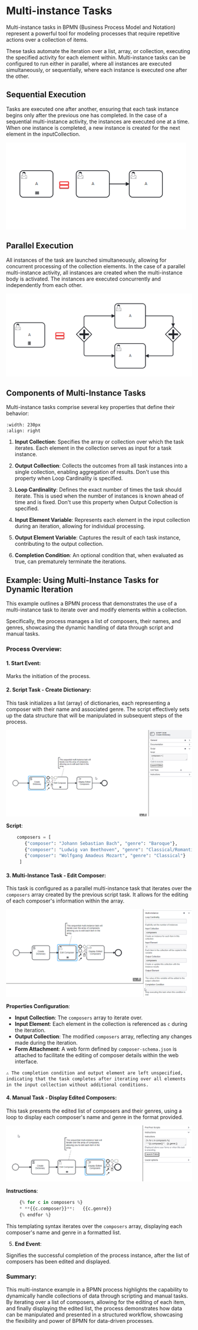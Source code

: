 # Multi-instance Tasks
Multi-instance tasks in BPMN (Business Process Model and Notation) represent a powerful tool for modeling processes that require repetitive actions over a collection of items.

These tasks automate the iteration over a list, array, or collection, executing the specified activity for each element within. Multi-instance tasks can be configured to run either in parallel, where all instances are executed simultaneously, or sequentially, where each instance is executed one after the other.

## **Sequential Execution**

Tasks are executed one after another, ensuring that each task instance begins only after the previous one has completed.
In the case of a sequential multi-instance activity, the instances are executed one at a time. When one instance is completed, a new instance is created for the next element in the inputCollection.

![Multi_instance_Sequential](images/multiinstance_sequential_example.png)

## **Parallel Execution**

All instances of the task are launched simultaneously, allowing for concurrent processing of the collection elements. In the case of a parallel multi-instance activity, all instances are created when the multi-instance body is activated. The instances are executed concurrently and independently from each other.

![Multi_instance_parallel](images/multiinstance_parallel_example.png)

## Components of Multi-Instance Tasks
Multi-instance tasks comprise several key properties that define their behavior:

```{image} ./images/multiinstance_properties.png
:width: 230px
:align: right
```
1. **Input Collection**: Specifies the array or collection over which the task iterates. Each element in the collection serves as input for a task instance.

2. **Output Collection**: Collects the outcomes from all task instances into a single collection, enabling aggregation of results. Don't use this property when Loop Cardinality is specified.

3. **Loop Cardinality**: Defines the exact number of times the task should iterate. This is used when the number of instances is known ahead of time and is fixed. Don't use this property when Output Collection is specified.

4. **Input Element Variable**: Represents each element in the input collection during an iteration, allowing for individual processing.

5. **Output Element Variable**: Captures the result of each task instance, contributing to the output collection.

6. **Completion Condition**: An optional condition that, when evaluated as true, can prematurely terminate the iterations.

## Example: Using Multi-Instance Tasks for Dynamic Iteration

This example outlines a BPMN process that demonstrates the use of a multi-instance task to iterate over and modify elements within a collection.

Specifically, the process manages a list of composers, their names, and genres, showcasing the dynamic handling of data through script and manual tasks.

### Process Overview:

#### 1. **Start Event**:

Marks the initiation of the process.

#### 2. **Script Task - Create Dictionary**:

This task initializes a list (array) of dictionaries, each representing a composer with their name and associated genre. The script effectively sets up the data structure that will be manipulated in subsequent steps of the process.

![Multi_instance_example](images/multiinstance_example2.png)

**Script**:

```python
    composers = [
       {"composer": "Johann Sebastian Bach", "genre": "Baroque"},
       {"composer": "Ludwig van Beethoven", "genre": "Classical/Romantic"},
       {"composer": "Wolfgang Amadeus Mozart", "genre": "Classical"}
     ]
```

#### 3. **Multi-Instance Task - Edit Composer**:

This task is configured as a parallel multi-instance task that iterates over the `composers` array created by the previous script task. It allows for the editing of each composer's information within the array.

![Multi_instance_example](images/multiinstance_ex.png)

**Properties Configuration**:

- **Input Collection**: The `composers` array to iterate over.
- **Input Element**: Each element in the collection is referenced as `c` during the iteration.
- **Output Collection**: The modified `composers` array, reflecting any changes made during the iteration.
- **Form Attachment**: A web form defined by `composer-schema.json` is attached to facilitate the editing of composer details within the web interface.

```{admonition} Note
⚠ The completion condition and output element are left unspecified, indicating that the task completes after iterating over all elements in the input collection without additional conditions.
```

#### 4. **Manual Task - Display Edited Composers**:

This task presents the edited list of composers and their genres, using a loop to display each composer's name and genre in the format provided.

![Multi_instance_example](images/multiinstance_ex1.png)

**Instructions**:

```python
     {% for c in composers %}
     * **{{c.composer}}**:   {{c.genre}}
     {% endfor %}
```

This templating syntax iterates over the `composers` array, displaying each composer's name and genre in a formatted list.

5. **End Event**:

Signifies the successful completion of the process instance, after the list of composers has been edited and displayed.

### Summary:

This multi-instance example in a BPMN process highlights the capability to dynamically handle collections of data through scripting and manual tasks. By iterating over a list of composers, allowing for the editing of each item, and finally displaying the edited list, the process demonstrates how data can be manipulated and presented in a structured workflow, showcasing the flexibility and power of BPMN for data-driven processes.
